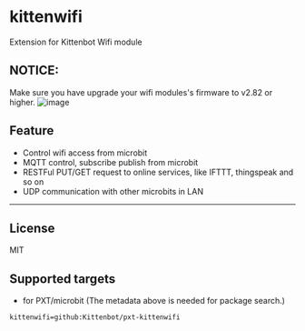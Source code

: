 # kittenwifi

Extension for Kittenbot Wifi module

## NOTICE:
Make sure you have upgrade your wifi modules's firmware to v2.82 or higher.
![image](https://user-images.githubusercontent.com/3390845/58791229-669caf80-8624-11e9-81e6-0835a1ce1727.png)

## Feature

- Control wifi access from microbit
- MQTT control, subscribe publish from microbit
- RESTFul PUT/GET request to online services, like IFTTT, thingspeak and so on
- UDP communication with other microbits in LAN


----------

## License

MIT

## Supported targets

* for PXT/microbit
(The metadata above is needed for package search.)

```package
kittenwifi=github:Kittenbot/pxt-kittenwifi
```
